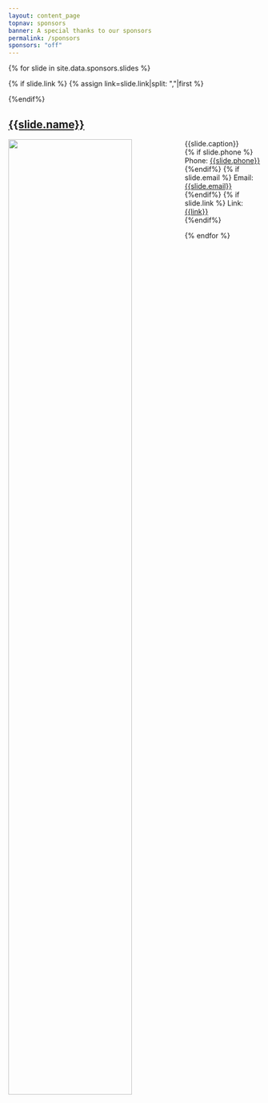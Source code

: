 ```yaml
---
layout: content_page
topnav: sponsors
banner: A special thanks to our sponsors
permalink: /sponsors
sponsors: "off"
---
```



{% for slide in site.data.sponsors.slides %}

{% if slide.link %}
{% assign link=slide.link|split: ","|first %}
<!-- {{ link }} -->
{%endif%}

<h2> <a href="{{link}}">{{slide.name}}</a> </h2>

<div class="row">
<div class="grid_7">
<a href="{{link}}"><img src="{{site.baseurl}}{{slide.img}}" width="70%" style="float: left;"></a>
</div>
<p/>
<div class="grid_5"> {{slide.caption}}<br>
  {% if slide.phone %} Phone: <a href="tel:{{ slide.phone }}">{{slide.phone}}</a> <br>{%endif%}
  {% if slide.email %} Email: <a href="mailto:{{ slide.email }}">{{slide.email}}</a> <br> {%endif%}
  {% if slide.link %} Link: <a href="{{ link }}">{{link}}</a> <br> {%endif%}
</div>
</div>
<p>

{% endfor %}
